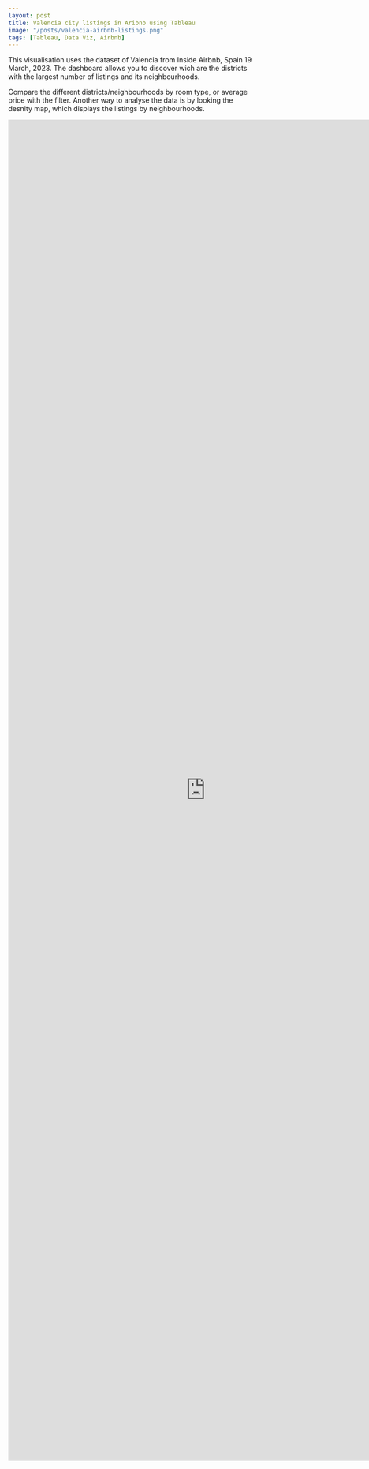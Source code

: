 ```yaml
---
layout: post
title: Valencia city listings in Aribnb using Tableau
image: "/posts/valencia-airbnb-listings.png"
tags: [Tableau, Data Viz, Airbnb]
---
```


This visualisation uses the dataset of Valencia from Inside Airbnb, Spain 19 March, 2023. The dashboard allows you to discover wich are the districts with the largest number of listings and its neighbourhoods. 

Compare the different districts/neighbourhoods by room type, or average price with the filter. Another way to analyse the data is by looking the desnity map, which displays the listings by neighbourhoods.


<p align="center">
<iframe seamless frameborder="0" src="https://public.tableau.com/views/Book3_16839393132390/Dashboard1?):embed=yes&:display_count=yes&:showVizHome=no" width = '800' height = '2720'></iframe>
</p>
